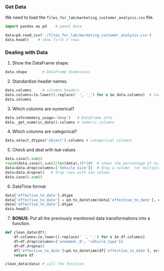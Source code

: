 ### Get Data

We need to load the `files_for_lab/marketing_customer_analysis.csv` file.

```python
import pandas as pd    # panel data

data=pd.read_csv('./files_for_lab/marketing_customer_analysis.csv')    # import csv file
data.head()    # show first 5 rows
```

### Dealing with Data

1. Show the DataFrame shape.

```python
data.shape       # DataFrame dimensions
```

2. Standardize header names.

```python
data.columns     # columns headers
data.columns=[e.lower().replace(' ', '_') for e in data.columns]  # lower and replace
data.columns
```

3. Which columns are numerical?

```python
data.info(memory_usage='deep')   # DataFrame info
data._get_numeric_data().columns # numeric columns
```

4. Which columns are categorical?

```python
data.select_dtypes('object').columns # categorical columns
```

5. Check and deal with `NaN` values

```python
data.isna().sum()
round(data.isna().sum()/len(data),4)*100  # shows the percentage of null values in a column
data=data.drop(columns=['Vehicle Size'])  # drop a column  (or multiple columns)
data=data.dropna()   # drop rows with nan values
data.isna().sum()
```

6. DateTime format

```python
data['effective_to_date'].dtype
data['effective_to_date'] = pd.to_datetime(data['effective_to_date'], errors='coerce')
data['effective_to_date'].dtype
data.head()
```

7. **BONUS**: Put all the previously mentioned data transformations into a function.

```python
def clean_data(df):
    df.columns=[e.lower().replace(' ', '_') for e in df.columns]
    df=df.drop(columns=['unnamed:_0', 'vehicle_type'])
    df=df.dropna()
    df['effective_to_date']=pd.to_datetime(df['effective_to_date'], errors='coerce')
    return df

clean_data(data) # call the function
```
